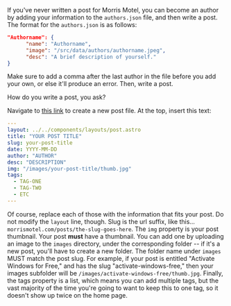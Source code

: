 If you've never written a post for Morris Motel, you can become an author by adding your information to the `authors.json` file, and then write a post. 
The format for the `authors.json` is as follows:
```json
"Authorname": {
      "name": "Authorname",
      "image": "/src/data/authors/authorname.jpeg",
      "desc": "A brief description of yourself."
}
```
Make sure to add a comma after the last author in the file before you add your own, or else it'll produce an error.
Then, write a post. 

How do you write a post, you ask?

Navigate to [this link](https://gitlab.com/morrismotel/morrismotel-site/-/new/main/src%2Fpages%2Fposts) to create a new post file. 
At the top, insert this text:
```yaml
---
layout: ../../components/layouts/post.astro
title: "YOUR POST TITLE"
slug: your-post-title
date: YYYY-MM-DD
author: "AUTHOR"
desc: "DESCRIPTION"
img: "/images/your-post-title/thumb.jpg"
tags:
  - TAG-ONE
  - TAG-TWO
  - ETC
---
```

Of course, replace each of those with the information that fits your post.  Do not modify the `layout` line, though. Slug is the url suffix, like this... `morrismotel.com/posts/the-slug-goes-here`. The `img` property is your post thumbnail. Your post **must** have a thumbnail. You can add one by uploading an image to the `images` directory, under the corresponding folder -- if it's a new post, you'll have to create a new folder. The folder name under `images` MUST match the post slug. For example, if your post is entitled "Activate Windows for Free," and has the slug "activate-windows-free," then your images subfolder will be `/images/activate-windows-free/thumb.jpg`. Finally, the tags property is a list, which means you can add multiple tags, but the vast majority of the time you're going to want to keep this to one tag, so it doesn't show up twice on the home page. 
